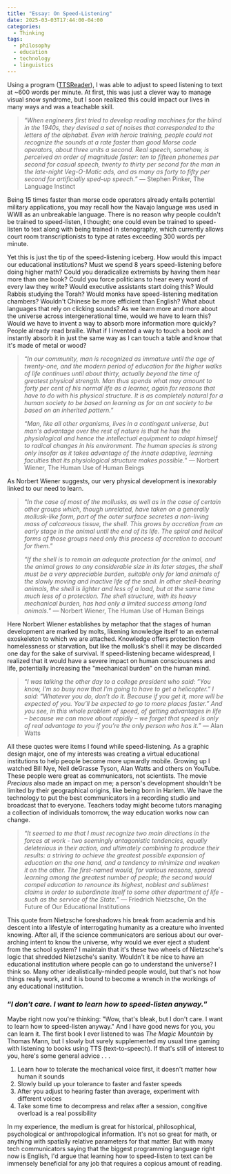 ```yaml
---
title: "Essay: On Speed-Listening"
date: 2025-03-03T17:44:00-04:00
categories:
  - Thinking
tags:
  - philosophy
  - education
  - technology
  - linguistics
---
```


Using a program ([TTSReader](https://www.majorgeeks.com/files/details/ttsreader.html)), I was able to adjust to speed listening to text at ~600 words per minute. At first, this was just a clever way to manage visual snow syndrome, but I soon realized this could impact our lives in many ways and was a teachable skill.

> “*When engineers first tried to develop reading machines for the blind in the 1940s, they devised a set of noises that corresponded to the letters of the alphabet. Even with heroic training, people could not recognize the sounds at a rate faster than good Morse code operators, about three units a second. Real speech, somehow, is perceived an order of magnitude faster: ten to fifteen phonemes per second for casual speech, twenty to thirty per second for the man in the late-night Veg-O-Matic ads, and as many as forty to fifty per second for artificially sped-up speech.*” — Stephen Pinker, The Language Instinct

Being 15 times faster than morse code operators already entails potential military applications, you may recall how the Navajo language was used in WWII as an unbreakable language. There is no reason why people couldn't be trained to speed-listen, I thought; one could even be trained to speed-listen to text along with being trained in stenography, which currently allows court room transcriptionists to type at rates exceeding 300 words per minute. 

Yet this is just the tip of the speed-listening iceberg. How would this impact our educational institutions? Must we spend 8 years speed-listening before doing higher math? Could you deradicalize extremists by having them hear more than one book? Could you force politicians to hear every word of every law they write? Would executive assistants start doing this? Would Rabbis studying the Torah? Would monks have speed-listening meditation chambers? Wouldn't Chinese be more efficient than English? What about languages that rely on clicking sounds? As we learn more and more about the universe across intergenerational time, would we have to learn this? Would we have to invent a way to absorb more information more quickly? People already read braille. What if I invented a way to touch a book and instantly absorb it in just the same way as I can touch a table and know that it's made of metal or wood?

> “*In our community, man is recognized as immature until the age of twenty-one, and the modern period of education for the higher walks of life continues until about thirty, actually beyond the time of greatest physical strength. Man thus spends what may amount to forty per cent of his normal life as a learner, again for reasons that have to do with his physical structure. It is as completely natural for a human society to be based on learning as for an ant society to be based on an inherited pattern.*”
> 
> “*Man, like all other organisms, lives in a contingent universe, but man's advantage over the rest of nature is that he has the physiological and hence the intellectual equipment to adapt himself to radical changes in his environment. The human species is strong only insofar as it takes advantage of the innate adaptive, learning faculties that its physiological structure makes possible.*” — Norbert Wiener, The Human Use of Human Beings

As Norbert Wiener suggests, our very physical development is inexorably linked to our need to learn. 

> “*In the case of most of the mollusks, as well as in the case of certain other groups which, though unrelated, have taken on a generally mollusk-like form, part of the outer surface secretes a non-living mass of calcareous tissue, the shell. This grows by accretion from an early stage in the animal until the end of its life. The spiral and helical forms of those groups need only this process of accretion to account for them.*”
> 
> “*If the shell is to remain an adequate protection for the animal, and the animal grows to any considerable size in its later stages, the shell must be a very appreciable burden, suitable only for land animals of the slowly moving and inactive life of the snail. In other shell-bearing animals, the shell is lighter and less of a load, but at the same time much less of a protection. The shell structure, with its heavy mechanical burden, has had only a limited success among land animals.*” — Norbert Wiener, The Human Use of Human Beings

Here Norbert Wiener establishes by metaphor that the stages of human development are marked by molts, likening knowledge itself to an external exoskeleton to which we are attached. Knowledge offers protection from homelessness or starvation, but like the mollusk's shell it may be discarded one day for the sake of survival. If speed-listening became widespread, I realized that it would have a severe impact on human consciousness and life, potentially increasing the "mechanical burden" on the human mind. 

> “*I was talking the other day to a college president who said: ”You know, I’m so busy now that I’m going to have to get a helicopter.” I said: ”Whatever you do, don’t do it. Because if you get it, more will be expected of you. You’ll be expected to go to more places faster.” And you see, in this whole problem of speed, of getting advantages in life – because we can move about rapidly – we forget that speed is only of real advantage to you if you’re the only person who has it.*” — Alan Watts

All these quotes were items I found while speed-listening. As a graphic design major, one of my interests was creating a virtual educational institutions to help people become more upwardly mobile. Growing up I watched Bill Nye, Neil deGrasse Tyson, Alan Watts and others on YouTube. These people were great as communicators, not scientists. The movie *Precious* also made an impact on me; a person's development shouldn't be limited by their geographical origins, like being born in Harlem. We have the technology to put the best communicators in a recording studio and broadcast that to everyone. Teachers today might become tutors managing a collection of individuals tomorrow, the way education works now can change. 

> “*It seemed to me that I must recognize two main directions in the forces at work - two seemingly antagonistic tendencies, equally deleterious in their action, and ultimately combining to produce their results: a striving to achieve the greatest possible expansion of education on the one hand, and a tendency to minimize and weaken it on the other. The first-named would, for various reasons, spread learning among the greatest number of people; the second would compel education to renounce its highest, noblest and sublimest claims in order to subordinate itself to some other department of life - such as the service of the State.*” — Friedrich Nietzsche, On the Future of Our Educational Institutions

This quote from Nietzsche foreshadows his break from academia and his descent into a lifestyle of interrogating humanity as a creature who invented knowing. After all, if the science communicators are serious about our over-arching intent to know the universe, why would we ever eject a student from the school system? I maintain that it's these two wheels of Nietzsche's logic that shredded Nietzsche's sanity. Wouldn't it be nice to have an educational institution where people can go to understand the universe? I think so. Many other idealistically-minded people would, but that's not how things really work, and it is bound to become a wrench in the workings of any educational institution.

### “*I don't care. I want to learn how to speed-listen anyway.*”  

Maybe right now you're thinking: "Wow, that's bleak, but I don't care. I want to learn how to speed-listen anyway." And I have good news for you, you can learn it. The first book I ever listened to was *The Magic Mountain* by Thomas Mann, but I slowly but surely supplemented my usual time gaming with listening to books using TTS (text-to-speech). If that's still of interest to you, here's some general advice . . . 

1. Learn how to tolerate the mechanical voice first, it doesn't matter how human it sounds
2. Slowly build up your tolerance to faster and faster speeds
3. After you adjust to hearing faster than average, experiment with different voices
4. Take some time to decompress and relax after a session, congitive overload is a real possibility

In my experience, the medium is great for historical, philosophical, psychological or anthropological information. It's not so great for math, or anything with spatially relative parameters for that matter. But with many tech communicators saying that the biggest programming language right now is English, I'd argue that learning how to speed-listen to text can be immensely beneficial for any job that requires a copious amount of reading. 